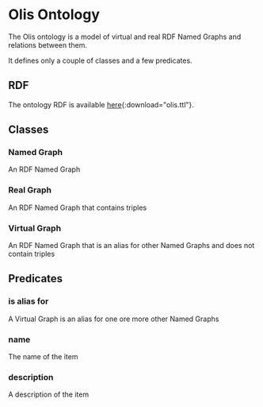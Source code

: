 # Olis Ontology

The Oli<span class="rtl">s</span> ontology is a model of virtual and real RDF Named Graphs and relations between them.

It defines only a couple of classes and a few predicates.

## RDF
The ontology RDF is available [here](assets/olis.ttl){:download="olis.ttl"}.

## Classes

### Named Graph

An RDF Named Graph

### Real Graph

An RDF Named Graph that contains triples

### Virtual Graph

An RDF Named Graph that is an alias for other Named Graphs and does not contain triples

## Predicates

### is alias for

A Virtual Graph is an alias for one ore more other Named Graphs

### name

The name of the item

### description

A description of the item